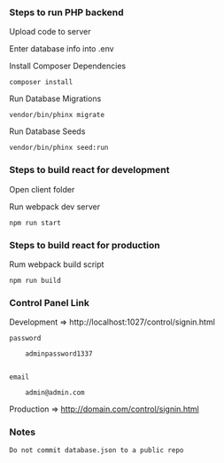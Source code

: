 ### Steps to run PHP backend

Upload code to server

Enter database info into .env

Install Composer Dependencies

    composer install

Run Database Migrations

    vendor/bin/phinx migrate

Run Database Seeds

    vendor/bin/phinx seed:run





### Steps to build react for development

Open client folder


Run webpack dev server

    npm run start



### Steps to build react for production

Rum webpack build script
  
    npm run build



### Control Panel Link

Development => http://localhost:1027/control/signin.html

    password
        
        adminpassword1337


    email
    
        admin@admin.com


Production => http://domain.com/control/signin.html




### Notes

    Do not commit database.json to a public repo